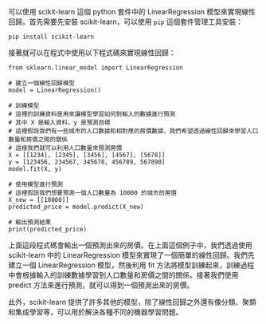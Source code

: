 可以使用 scikit-learn 這個 python 套件中的 LinearRegression 模型來實現線性回歸。首先需要先安裝 scikit-learn，可以使用 `pip` 這個套件管理工具安裝：

```
pip install scikit-learn
```

接著就可以在程式中使用以下程式碼來實現線性回歸：

```
from sklearn.linear_model import LinearRegression

# 建立一個線性回歸模型
model = LinearRegression()

# 訓練模型
# 這裡的訓練資料是用來讓模型學習如何對輸入的數據進行預測
# 其中 X 是輸入資料，y 是預測目標
# 這裡假設我們有一些城市的人口數據和相對應的房價數據，我們希望透過線性回歸來學習人口數量和房價之間的關係
# 這樣我們就可以利用人口數量來預測房價
X = [[1234], [2345], [3456], [4567], [5678]]
y = [123456, 234567, 345678, 456789, 567890]
model.fit(X, y)

# 使用模型進行預測
# 這裡假設我們想要預測一個人口數量為 10000 的城市的房價
X_new = [[10000]]
predicted_price = model.predict(X_new)

# 輸出預測結果
print(predicted_price)
```

上面這段程式碼會輸出一個預測出來的房價。在上面這個例子中，我們透過使用 scikit-learn 中的 LinearRegression 模型來實現了一個簡單的線性回歸。我們先建立一個 LinearRegression 模型，然後利用 fit 方法將模型訓練起來，訓練過程中會根據輸入的訓練數據學習到人口數量和房價之間的關係。接著我們使用 predict 方法來進行預測，就可以得到一個預測出來的房價。

此外，scikit-learn 提供了許多其他的模型，除了線性回歸之外還有像分類、聚類和集成學習等，可以用於解決各種不同的機器學習問題。

